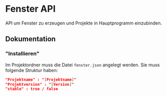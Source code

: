 # Fenster API

API um Fenster zu erzeugen und Projekte in Hauptprogramm einzubinden.



## Dokumentation


### "Installieren"

Im Projektordner muss die Datei `fenster.json` angelegt werden. Sie muss folgende Struktur haben:
```json
"Projektname" : "[Projektname]"
"Projektversion" : "[Version]"
"stable" : true / false
```